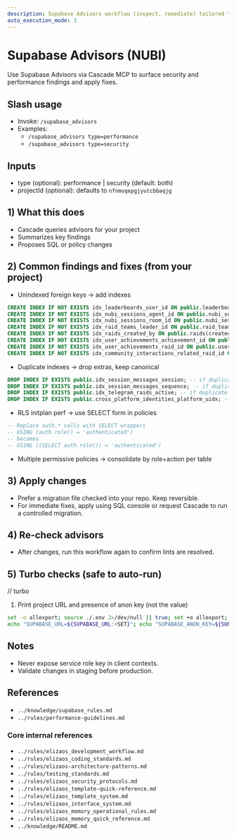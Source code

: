 ```yaml
---
description: Supabase Advisors workflow (inspect, remediate) tailored to NUBI
auto_execution_mode: 3
---
```


# Supabase Advisors (NUBI)

Use Supabase Advisors via Cascade MCP to surface security and performance findings and apply fixes.

## Slash usage

- Invoke: `/supabase_advisors`
- Examples:
  - `/supabase_advisors type=performance`
  - `/supabase_advisors type=security`

## Inputs

- type (optional): performance | security (default: both)
- projectId (optional): defaults to `nfnmoqepgjyutcbbaqjg`

## 1) What this does

- Cascade queries advisors for your project
- Summarizes key findings
- Proposes SQL or policy changes

## 2) Common findings and fixes (from your project)

- Unindexed foreign keys → add indexes

```sql
CREATE INDEX IF NOT EXISTS idx_leaderboards_user_id ON public.leaderboards(user_id);
CREATE INDEX IF NOT EXISTS idx_nubi_sessions_agent_id ON public.nubi_sessions(agent_id);
CREATE INDEX IF NOT EXISTS idx_nubi_sessions_room_id ON public.nubi_sessions(room_id);
CREATE INDEX IF NOT EXISTS idx_raid_teams_leader_id ON public.raid_teams(leader_id);
CREATE INDEX IF NOT EXISTS idx_raids_created_by ON public.raids(created_by);
CREATE INDEX IF NOT EXISTS idx_user_achievements_achievement_id ON public.user_achievements(achievement_id);
CREATE INDEX IF NOT EXISTS idx_user_achievements_raid_id ON public.user_achievements(raid_id);
CREATE INDEX IF NOT EXISTS idx_community_interactions_related_raid_id ON public.community_interactions(related_raid_id);
```

- Duplicate indexes → drop extras, keep canonical

```sql
DROP INDEX IF EXISTS public.idx_session_messages_session; -- if duplicate of session_id
DROP INDEX IF EXISTS public.idx_session_messages_sequence; -- if duplicate of session_seq
DROP INDEX IF EXISTS public.idx_telegram_raids_active; -- if duplicate of status_active
DROP INDEX IF EXISTS public.cross_platform_identities_platform_uidx; -- keep uq_* version
```

- RLS initplan perf → use SELECT form in policies

```sql
-- Replace auth.* calls with SELECT wrappers
-- USING (auth.role() = 'authenticated')
-- becomes
-- USING ((SELECT auth.role()) = 'authenticated')
```

- Multiple permissive policies → consolidate by role+action per table

## 3) Apply changes

- Prefer a migration file checked into your repo. Keep reversible.
- For immediate fixes, apply using SQL console or request Cascade to run a controlled migration.

## 4) Re-check advisors

- After changes, run this workflow again to confirm lints are resolved.

## 5) Turbo checks (safe to auto-run)

// turbo

1. Print project URL and presence of anon key (not the value)

```bash
set -o allexport; source ./.env 2>/dev/null || true; set +o allexport;
echo "SUPABASE_URL=${SUPABASE_URL:+SET}"; echo "SUPABASE_ANON_KEY=${SUPABASE_ANON_KEY:+SET}"
```

## Notes

- Never expose service role key in client contexts.
- Validate changes in staging before production.

## References

- `../knowledge/supabase_rules.md`
- `../rules/performance-guidelines.md`

### Core internal references

- `../rules/elizaos_development_workflow.md`
- `../rules/elizaos_coding_standards.md`
- `../rules/elizaos-architecture-patterns.md`
- `../rules/testing_standards.md`
- `../rules/elizaos_security_protocols.md`
- `../rules/elizaos_template-quick-reference.md`
- `../rules/elizaos_template_system.md`
- `../rules/elizaos_interface_system.md`
- `../rules/elizaos_memory_operational_rules.md`
- `../rules/elizaos_memory_quick_reference.md`
- `../knowledge/README.md`
